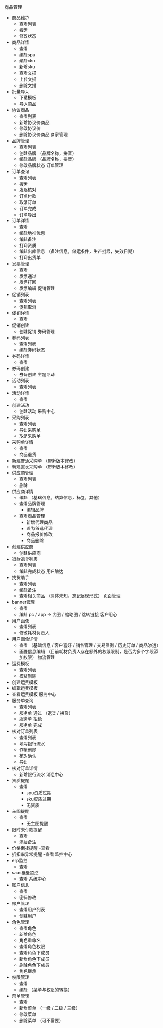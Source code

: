 商品管理
  - 商品维护
    - 查看列表
    - 搜索
    - 修改状态
  - 商品详情
    - 查看
    - 编辑spu
    - 编辑sku
    - 新增sku
    - 查看文描
    - 上传文描
    - 删除文描
  - 批量导入
    - 下载模板
    - 导入商品
  - 协议商品
    - 查看列表
    - 新增协议价商品
    - 修改协议价
    - 删除协议价商品
商家管理
  - 品牌管理
    - 查看列表
    - 创建品牌 （品牌名称，拼音）
    - 编辑品牌 （品牌名称，拼音）
    - 修改品牌状态
订单管理
  - 订单查询
    - 查看列表
    - 搜索
    - 发起核对
    - 订单付款
    - 取消订单
    - 订单完成
    - 订单导出
  - 订单详情
    - 查看
    - 编辑地推优惠
    - 编辑备注
    - 打印资质
    - 编辑出库信息 （备注信息，储运条件，生产批号，失效日期）
    - 打印出货单
  - 发票管理
    - 查看
    - 发票通过
    - 发票打回
    - 发票编辑
促销管理
  - 促销列表
    - 查看列表
    - 促销取消
  - 促销详情
    - 查看
  - 促销创建
    - 创建促销
券码管理
  - 券码列表
    - 查看列表
    - 编辑券码状态
  - 券码详情
    - 查看
  - 券码创建
    - 券码创建
主题活动
  - 活动列表
    - 查看列表
  - 活动详情
    - 查看
  - 创建活动
    - 创建活动
采购中心
  - 采购列表
    - 查看列表
    - 导出采购单
    - 取消采购单
  - 采购单详情
    - 查看
    - 商品退货
  - 新建普通采购单 （带新版本修改）
  - 新建直发采购单 （带新版本修改）
  - 供应商管理
    - 查看列表
    - 删除
  - 供应商详情
    - 编辑 （基础信息，结算信息，标签，其他）
    - 查看品牌管理
      - 编辑品牌
    - 查看商品管理
      - 新增代理商品
      - 设为首选代理
      - 商品报价修改
      - 商品删除
  - 创建供应商
    - 创建供应商
  - 退款退货列表
    - 查看列表
    - 编辑完成状态
用户触达
  - 找货助手
    - 查看列表
    - 编辑备注
    - 查看相关商品 （具体未知，忘记展现形式）
页面管理
  - banner管理
    - 查看
    - 编辑 pc / app -> 大图 / 缩略图 / 跳转链接
客户用心
  - 用户画像
    - 查看列表
    - 修改耗材负责人
  - 用户画像详情
    - 查看 （基础信息 / 客户喜好 / 销售管理 / 交易图例 / 历史订单 / 商品渗透）
    - 画像信息编辑 （目前耗材负责人存在额外的权限限制，是否为多个字段添加权限）
物流管理
  - 运费模板
    - 查看列表
    - 模板删除
  - 创建运费模板
  - 编辑运费模板
  - 查看运费模板
服务中心
  - 服务单查询
    - 查看列表
    - 服务单 通过 （退货 / 换货）
    - 服务单 拒绝
    - 服务单 完成
  - 核对订单列表
    - 查看列表
    - 填写银行流水
    - 作废删除
    - 核对确认
    - 导出
  - 核对订单详情
    - 新增银行流水
消息中心
  - 资质提醒
    - 查看
      - spu资质过期
      - sku资质过期
      - 无资质
  - 主图提醒
    - 查看
      - 无主图提醒
  - 限时未付款提醒
    - 查看
    - 添加备注
  - 价格倒挂提醒
    -查看
  - 折扣率异常提醒
    -查看
监控中心
  - erp监控
    - 查看
  - saas推送监控
    - 查看
系统中心
  - 账户信息
    - 查看
    - 密码修改
  - 账户管理
    - 查看用户列表
    - 创建用户
  - 角色管理
    - 查看角色
    - 新增角色
    - 角色重命名
    - 查看角色权限
    - 查看角色下成员
    - 新增角色下成员
    - 删除角色下成员
    + 角色继承
  - 权限管理
    - 查看
    - 编辑 （菜单与权限的转换）
  - 菜单管理
    - 查看
    - 新增菜单 （一级 / 二级 / 三级）
    - 修改菜单
    - 删除菜单 （可不需要）
